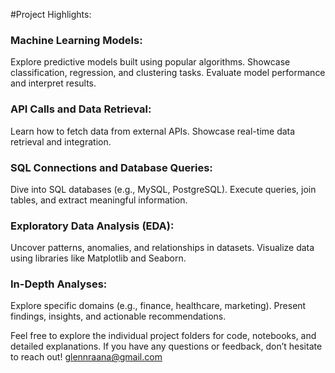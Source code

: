 #Project Highlights:

### Machine Learning Models:
Explore predictive models built using popular algorithms.
Showcase classification, regression, and clustering tasks.
Evaluate model performance and interpret results.

### API Calls and Data Retrieval:
Learn how to fetch data from external APIs.
Showcase real-time data retrieval and integration.

### SQL Connections and Database Queries:
Dive into SQL databases (e.g., MySQL, PostgreSQL).
Execute queries, join tables, and extract meaningful information.

### Exploratory Data Analysis (EDA):
Uncover patterns, anomalies, and relationships in datasets.
Visualize data using libraries like Matplotlib and Seaborn.

### In-Depth Analyses:
Explore specific domains (e.g., finance, healthcare, marketing).
Present findings, insights, and actionable recommendations.

Feel free to explore the individual project folders for code, notebooks, and detailed explanations. If you have any questions or feedback, don’t hesitate to reach out!
glennraana@gmail.com 
